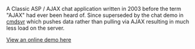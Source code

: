 A Classic ASP / AJAX chat application written in 2003 before the term "AJAX" had ever been heard of. Since superseded by the chat demo in [cmdsvr](http://code.google.com/p/cmdsvr/) which pushes data rather than pulling via AJAX resulting in much less load on the server.

[View an online demo here](http://jupo.org/talk/)